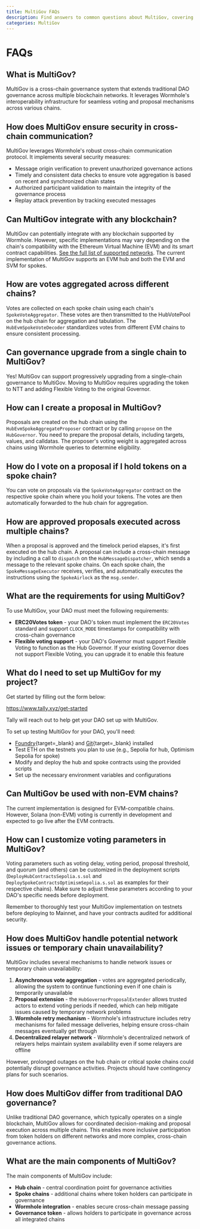 ```yaml
---
title: MultiGov FAQs
description: Find answers to common questions about MultiGov, covering cross-chain governance, technical setup, security, proposal creation, and more.
categories: MultiGov
---
```


# FAQs

## What is MultiGov?

MultiGov is a cross-chain governance system that extends traditional DAO governance across multiple blockchain networks. It leverages Wormhole's interoperability infrastructure for seamless voting and proposal mechanisms across various chains.

## How does MultiGov ensure security in cross-chain communication?

MultiGov leverages Wormhole's robust cross-chain communication protocol. It implements several security measures:

- Message origin verification to prevent unauthorized governance actions
- Timely and consistent data checks to ensure vote aggregation is based on recent and synchronized chain states
- Authorized participant validation to maintain the integrity of the governance process
- Replay attack prevention by tracking executed messages

## Can MultiGov integrate with any blockchain?

MultiGov can potentially integrate with any blockchain supported by Wormhole. However, specific implementations may vary depending on the chain's compatibility with the Ethereum Virtual Machine (EVM) and its smart contract capabilities. [See the full list of supported networks](/docs/products/reference/supported-networks/#multigov). The current implementation of MultiGov supports an EVM hub and both the EVM and SVM for spokes.

## How are votes aggregated across different chains?

Votes are collected on each spoke chain using each chain's `SpokeVoteAggregator`. These votes are then transmitted to the HubVotePool on the hub chain for aggregation and tabulation. The `HubEvmSpokeVoteDecoder` standardizes votes from different EVM chains to ensure consistent processing.

## Can governance upgrade from a single chain to MultiGov?

Yes! MultiGov can support progressively upgrading from a single-chain governance to MultiGov. Moving to MultiGov requires upgrading the token to NTT and adding Flexible Voting to the original Governor.

## How can I create a proposal in MultiGov?

Proposals are created on the hub chain using the `HubEvmSpokeAggregateProposer` contract or by calling `propose` on the `HubGovernor`. You need to prepare the proposal details, including targets, values, and calldatas. The proposer's voting weight is aggregated across chains using Wormhole queries to determine eligibility.

## How do I vote on a proposal if I hold tokens on a spoke chain?

You can vote on proposals via the `SpokeVoteAggregator` contract on the respective spoke chain where you hold your tokens. The votes are then automatically forwarded to the hub chain for aggregation.

## How are approved proposals executed across multiple chains?

When a proposal is approved and the timelock period elapses, it's first executed on the hub chain. A proposal can include a cross-chain message by including a call to `dispatch` on the `HubMessageDispatcher`, which sends a message to the relevant spoke chains. On each spoke chain, the `SpokeMessageExecutor` receives, verifies, and automatically executes the instructions using the `SpokeAirlock` as the `msg.sender`.

## What are the requirements for using MultiGov?

To use MultiGov, your DAO must meet the following requirements:

- **ERC20Votes token** - your DAO's token must implement the `ERC20Votes` standard and support `CLOCK_MODE` timestamps for compatibility with cross-chain governance
- **Flexible voting support** - your DAO's Governor must support Flexible Voting to function as the Hub Governor. If your existing Governor does not support Flexible Voting, you can upgrade it to enable this feature

## What do I need to set up MultiGov for my project?

Get started by filling out the form below:

https://www.tally.xyz/get-started

Tally will reach out to help get your DAO set up with MultiGov.

To set up testing MultiGov for your DAO, you'll need:

- [Foundry](https://book.getfoundry.sh/getting-started/installation){target=\_blank} and [Git](https://git-scm.com/downloads){target=\_blank} installed
- Test ETH on the testnets you plan to use (e.g., Sepolia for hub, Optimism Sepolia for spoke)
- Modify and deploy the hub and spoke contracts using the provided scripts
- Set up the necessary environment variables and configurations

## Can MultiGov be used with non-EVM chains?

The current implementation is designed for EVM-compatible chains. However, Solana (non-EVM) voting is currently in development and expected to go live after the EVM contracts.

## How can I customize voting parameters in MultiGov?

Voting parameters such as voting delay, voting period, proposal threshold, and quorum (and others) can be customized in the deployment scripts (`DeployHubContractsSepolia.s.sol` and `DeploySpokeContractsOptimismSepolia.s.sol` as examples for their respective chains). Make sure to adjust these parameters according to your DAO's specific needs before deployment.

Remember to thoroughly test your MultiGov implementation on testnets before deploying to Mainnet, and have your contracts audited for additional security.

## How does MultiGov handle potential network issues or temporary chain unavailability?

MultiGov includes several mechanisms to handle network issues or temporary chain unavailability:

1. **Asynchronous vote aggregation** - votes are aggregated periodically, allowing the system to continue functioning even if one chain is temporarily unavailable
2. **Proposal extension** - the `HubGovernorProposalExtender` allows trusted actors to extend voting periods if needed, which can help mitigate issues caused by temporary network problems
3. **Wormhole retry mechanism** - Wormhole's infrastructure includes retry mechanisms for failed message deliveries, helping ensure cross-chain messages eventually get through
4. **Decentralized relayer network** - Wormhole's decentralized network of relayers helps maintain system availability even if some relayers are offline

However, prolonged outages on the hub chain or critical spoke chains could potentially disrupt governance activities. Projects should have contingency plans for such scenarios.

## How does MultiGov differ from traditional DAO governance?

Unlike traditional DAO governance, which typically operates on a single blockchain, MultiGov allows for coordinated decision-making and proposal execution across multiple chains. This enables more inclusive participation from token holders on different networks and more complex, cross-chain governance actions.

## What are the main components of MultiGov?

The main components of MultiGov include:

- **Hub chain** - central coordination point for governance activities
- **Spoke chains** - additional chains where token holders can participate in governance
- **Wormhole integration** - enables secure cross-chain message passing
- **Governance token** - allows holders to participate in governance across all integrated chains
